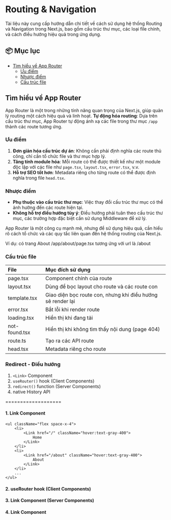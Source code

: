 # Routing & Navigation

Tài liệu này cung cấp hướng dẫn chi tiết về cách sử dụng hệ thống Routing và Navigation trong Next.js, bao gồm cấu trúc thư mục, các loại file chính, và cách điều hướng hiệu quả trong ứng dụng.

## 📦 Mục lục

- [Tìm hiểu về App Router](#tìm-hiểu-về-app-router)
  - [Ưu điểm](#ưu-điểm)
  - [Nhược điểm](#nhược-điểm)
  - [Cấu trúc file](#cấu-trúc-file)

## Tìm hiểu về App Router

App Router là một trong những tính năng quan trọng của Next.js, giúp quản lý routing một cách hiệu quả và linh hoạt. **Tự động hóa routing**: Dựa trên cấu trúc thư mục, App Router tự động ánh xạ các file trong thư mục `/app` thành các route tương ứng.

### Ưu điểm

1. **Đơn giản hóa cấu trúc dự án**: Không cần phải định nghĩa các route thủ công, chỉ cần tổ chức file và thư mục hợp lý.
2. **Tăng tính module hóa**: Mỗi route có thể được thiết kế như một module độc lập với các file như `page.tsx`, `layout.tsx`, `error.tsx`, v.v.
3. **Hỗ trợ SEO tốt hơn**: Metadata riêng cho từng route có thể được định nghĩa trong file `head.tsx`.

### Nhược điểm

- **Phụ thuộc vào cấu trúc thư mục**: Việc thay đổi cấu trúc thư mục có thể ảnh hưởng đến các route hiện tại.
- **Không hỗ trợ điều hướng tùy ý**: Điều hướng phải tuân theo cấu trúc thư mục, các trường hợp đặc biệt cần sử dụng Middleware để xử lý.

App Router là một công cụ mạnh mẽ, nhưng để sử dụng hiệu quả, cần hiểu rõ cách tổ chức và các quy tắc liên quan đến hệ thống routing của Next.js.

Ví dụ: có trang About /app/about/page.tsx tương ứng với url là /about

### Cấu trúc file

| File          | Mục đích sử dụng                                                                 |
|:---------------|:----------------------------------------------------------------------------------|
| page.tsx      | Component chính của route                                                        |
| layout.tsx    | Dùng để bọc layout cho route và các route con                                    |
| template.tsx  | Giao diện bọc route con, nhưng khi điều hướng sẽ render lại                      |
| error.tsx     | Bắt lỗi khi render route                                                         |
| loading.tsx   | Hiển thị khi đang tải                                                            |
| not-found.tsx | Hiển thị khi không tìm thấy nội dung (page 404)                                  |
| route.ts      | Tạo ra các API route                                                             |
| head.tsx      | Metadata riêng cho route                                                         |

### Redirect - Điều hướng

1. `<Link>` Component
1. `useRouter()` hook (Client Components)
1. `redirect()` function (Server Components)
1. native History API

===================

#### 1. Link Component

```tsx
<ul className="flex space-x-4">
    <li>
        <Link href="/" className="hover:text-gray-400">
            Home
        </Link>
    </li>
    <li>
        <Link href="/about" className="hover:text-gray-400">
            About
        </Link>
    </li>
    ...
</ul>
```

#### 2. useRouter hook (Client Components)

#### 3. Link Component (Server Components)

#### 4. Link Component
